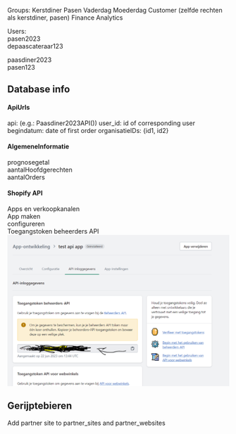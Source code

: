 Groups:
Kerstdiner
Pasen
Vaderdag
Moederdag
Customer (zelfde rechten als kerstdiner, pasen)
Finance
Analytics


Users: <br>
pasen2023 <br>
depaascateraar123

paasdiner2023 <br>
pasen123 <br>
## Database info
#### ApiUrls
api: <className> (e.g.: Paasdiner2023API())
user_id: id of corresponding user
begindatum: date of first order
organisatieIDs: {id1, id2}

#### AlgemeneInformatie
prognosegetal <br>
aantalHoofdgerechten <br>
aantalOrders


#### Shopify API
Apps en verkoopkanalen <br>
App maken <br>
configureren <br>
Toegangstoken beheerders API <br>
![img.png](img.png)


## Gerijptebieren
Add partner site to partner_sites and partner_websites